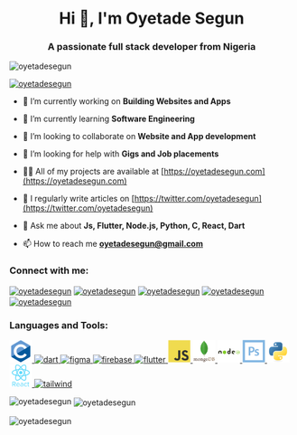 <h1 align="center">Hi 👋, I'm Oyetade Segun</h1>
<h3 align="center">A passionate full stack developer from Nigeria</h3>

<p align="left"> <img src="https://komarev.com/ghpvc/?username=oyetadesegun&label=Profile%20views&color=0e75b6&style=flat" alt="oyetadesegun" /> </p>

<p align="left"> <a href="https://github.com/ryo-ma/github-profile-trophy"><img src="https://github-profile-trophy.vercel.app/?username=oyetadesegun" alt="oyetadesegun" /></a> </p>

- 🔭 I’m currently working on **Building Websites and Apps**

- 🌱 I’m currently learning **Software Engineering**

- 👯 I’m looking to collaborate on **Website and App development**

- 🤝 I’m looking for help with **Gigs and Job placements**

- 👨‍💻 All of my projects are available at [https://oyetadesegun.com](https://oyetadesegun.com)

- 📝 I regularly write articles on [https://twitter.com/oyetadesegun](https://twitter.com/oyetadesegun)

- 💬 Ask me about **Js, Flutter, Node.js, Python, C, React, Dart**

- 📫 How to reach me **oyetadesegun@gmail.com**

<h3 align="left">Connect with me:</h3>
<p align="left">
<a href="https://dev.to/oyetadesegun" target="blank"><img align="center" src="https://raw.githubusercontent.com/rahuldkjain/github-profile-readme-generator/master/src/images/icons/Social/devto.svg" alt="oyetadesegun" height="30" width="40" /></a>
<a href="https://twitter.com/oyetadesegun" target="blank"><img align="center" src="https://raw.githubusercontent.com/rahuldkjain/github-profile-readme-generator/master/src/images/icons/Social/twitter.svg" alt="oyetadesegun" height="30" width="40" /></a>
<a href="https://linkedin.com/in/oyetadesegun" target="blank"><img align="center" src="https://raw.githubusercontent.com/rahuldkjain/github-profile-readme-generator/master/src/images/icons/Social/linked-in-alt.svg" alt="oyetadesegun" height="30" width="40" /></a>
<a href="https://fb.com/oyetadesegun" target="blank"><img align="center" src="https://raw.githubusercontent.com/rahuldkjain/github-profile-readme-generator/master/src/images/icons/Social/facebook.svg" alt="oyetadesegun" height="30" width="40" /></a>
<a href="https://instagram.com/oyetadesegun" target="blank"><img align="center" src="https://raw.githubusercontent.com/rahuldkjain/github-profile-readme-generator/master/src/images/icons/Social/instagram.svg" alt="oyetadesegun" height="30" width="40" /></a>
</p>

<h3 align="left">Languages and Tools:</h3>
<p align="left"> <a href="https://www.cprogramming.com/" target="_blank" rel="noreferrer"> <img src="https://raw.githubusercontent.com/devicons/devicon/master/icons/c/c-original.svg" alt="c" width="40" height="40"/> </a> <a href="https://dart.dev" target="_blank" rel="noreferrer"> <img src="https://www.vectorlogo.zone/logos/dartlang/dartlang-icon.svg" alt="dart" width="40" height="40"/> </a> <a href="https://www.figma.com/" target="_blank" rel="noreferrer"> <img src="https://www.vectorlogo.zone/logos/figma/figma-icon.svg" alt="figma" width="40" height="40"/> </a> <a href="https://firebase.google.com/" target="_blank" rel="noreferrer"> <img src="https://www.vectorlogo.zone/logos/firebase/firebase-icon.svg" alt="firebase" width="40" height="40"/> </a> <a href="https://flutter.dev" target="_blank" rel="noreferrer"> <img src="https://www.vectorlogo.zone/logos/flutterio/flutterio-icon.svg" alt="flutter" width="40" height="40"/> </a> <a href="https://developer.mozilla.org/en-US/docs/Web/JavaScript" target="_blank" rel="noreferrer"> <img src="https://raw.githubusercontent.com/devicons/devicon/master/icons/javascript/javascript-original.svg" alt="javascript" width="40" height="40"/> </a> <a href="https://www.mongodb.com/" target="_blank" rel="noreferrer"> <img src="https://raw.githubusercontent.com/devicons/devicon/master/icons/mongodb/mongodb-original-wordmark.svg" alt="mongodb" width="40" height="40"/> </a> <a href="https://nodejs.org" target="_blank" rel="noreferrer"> <img src="https://raw.githubusercontent.com/devicons/devicon/master/icons/nodejs/nodejs-original-wordmark.svg" alt="nodejs" width="40" height="40"/> </a> <a href="https://www.photoshop.com/en" target="_blank" rel="noreferrer"> <img src="https://raw.githubusercontent.com/devicons/devicon/master/icons/photoshop/photoshop-line.svg" alt="photoshop" width="40" height="40"/> </a> <a href="https://www.python.org" target="_blank" rel="noreferrer"> <img src="https://raw.githubusercontent.com/devicons/devicon/master/icons/python/python-original.svg" alt="python" width="40" height="40"/> </a> <a href="https://reactjs.org/" target="_blank" rel="noreferrer"> <img src="https://raw.githubusercontent.com/devicons/devicon/master/icons/react/react-original-wordmark.svg" alt="react" width="40" height="40"/> </a> <a href="https://tailwindcss.com/" target="_blank" rel="noreferrer"> <img src="https://www.vectorlogo.zone/logos/tailwindcss/tailwindcss-icon.svg" alt="tailwind" width="40" height="40"/> </a> </p>

<p><img align="left" src="https://github-readme-stats.vercel.app/api/top-langs?username=oyetadesegun&show_icons=true&locale=en&layout=compact" alt="oyetadesegun" /></p>

<p>&nbsp;<img align="center" src="https://github-readme-stats.vercel.app/api?username=oyetadesegun&show_icons=true&locale=en" alt="oyetadesegun" /></p>

<p><img align="center" src="https://github-readme-streak-stats.herokuapp.com/?user=oyetadesegun&" alt="oyetadesegun" /></p>
